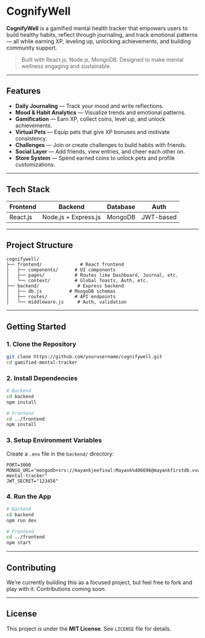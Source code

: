 #  CognifyWell

**CognifyWell** is a gamified mental health tracker that empowers users to build healthy habits, reflect through journaling, and track emotional patterns — all while earning XP, leveling up, unlocking achievements, and building community support.

>  Built with React.js, Node.js, MongoDB. 
>  Designed to make mental wellness engaging and sustainable.

---

##  Features

-  **Daily Journaling** — Track your mood and write reflections.
- **Mood & Habit Analytics** — Visualize trends and emotional patterns.
- **Gamification** — Earn XP, collect coins, level up, and unlock achievements.
- **Virtual Pets** — Equip pets that give XP bonuses and motivate consistency.
- **Challenges** — Join or create challenges to build habits with friends.
- **Social Layer** — Add friends, view entries, and cheer each other on.
- **Store System** — Spend earned coins to unlock pets and profile customizations.

---

## Tech Stack

| Frontend   | Backend       | Database | Auth     |
|------------|---------------|----------|----------|
| React.js   | Node.js + Express.js | MongoDB  | JWT-based |

---

## Project Structure

```
cognifywell/
├── frontend/              # React frontend
│   ├── components/      # UI components
│   ├── pages/           # Routes like Dashboard, Journal, etc.
│   └── context/         # Global Toasts, Auth, etc.
├── backend/              # Express backend
│   ├── db.js          # MongoDB schemas
│   ├── routes/          # API endpoints
│   └── middleware.js     # Auth, validation
```

---

## Getting Started

### 1. Clone the Repository

```bash
git clone https://github.com/yourusername/cognifywell.git
cd gamified-mental-tracker
```

### 2. Install Dependencies

```bash
# Backend
cd backend
npm install

# Frontend
cd ../frontend
npm install
```

### 3. Setup Environment Variables

Create a `.env` file in the `backend/` directory:

```env
PORT=3000
MONGO_URL="mongodb+srv://mayankjeefinal:Mayank%406696@mayankfirstdb.vva4taq.mongodb.net/gamified-mental-tracker"
JWT_SECRET="123456"
```

### 4. Run the App

```bash
# Backend
cd backend
npm run dev

# Frontend
cd ../frontend
npm start
```

---


## Contributing

We’re currently building this as a focused project, but feel free to fork and play with it. Contributions coming soon.

---

## License

This project is under the **MIT License**. 
See `LICENSE` file for details.
